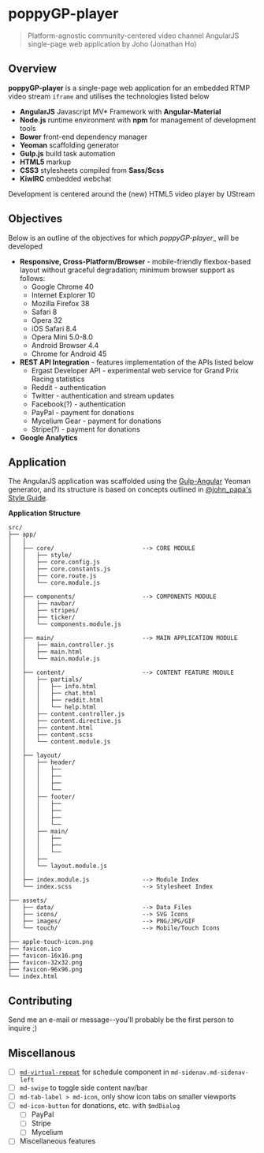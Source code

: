 poppyGP-player
==============



> Platform-agnostic community-centered video channel AngularJS single-page web application by Joho (Jonathan Ho)




Overview
--------

__poppyGP-player__ is a single-page web application for an embedded  RTMP video stream `iframe` and utilises the technologies listed below

 - __AngularJS__ Javascript MV* Framework with __Angular-Material__
 - __Node.js__ runtime environment with __npm__ for management of development tools
 - __Bower__ front-end dependency manager
 - __Yeoman__ scaffolding generator
 - __Gulp.js__ build task automation
 - __HTML5__ markup
 - __CSS3__ stylesheets compiled from __Sass/Scss__
 - __KiwIRC__ embedded webchat

Development is centered around the (new) HTML5 video player by UStream




Objectives
----------

Below is an outline of the objectives for which _poppyGP-player__ will be developed

 - __Responsive, Cross-Platform/Browser__ - mobile-friendly flexbox-based layout without graceful degradation; minimum browser support as follows: 
   - Google Chrome 40
   - Internet Explorer 10
   - Mozilla Firefox 38
   - Safari 8
   - Opera 32
   - iOS Safari 8.4
   - Opera Mini 5.0-8.0
   - Android Browser 4.4
   - Chrome for Android 45
 - __REST API Integration__ - features implementation of the APIs listed below
   - Ergast Developer API - experimental web service for Grand Prix Racing statistics
   - Reddit - authentication 
   - Twitter - authentication and stream updates
   - Facebook(?) - authentication
   - PayPal - payment for donations
   - Mycelium Gear - payment for donations
   - Stripe(?) - payment for donations
 - __Google Analytics__




Application
-----------

The AngularJS application was scaffolded using the [Gulp-Angular](https://github.com/Swiip/generator-gulp-angular) Yeoman generator, and its structure is based on concepts outlined in [@john_papa's Style Guide](https://github.com/johnpapa/angular-styleguide#application-structure).

__Application Structure__

```
src/
├── app/
│   │
│   ├── core/                         --> CORE MODULE
│   │   ├── style/
│   │   ├── core.config.js
│   │   ├── core.constants.js
│   │   ├── core.route.js
│   │   └── core.module.js
│   │
│   ├── components/                   --> COMPONENTS MODULE
│   │   ├── navbar/
│   │   ├── stripes/
│   │   ├── ticker/
│   │   └── components.module.js
│   │
│   ├── main/                         --> MAIN APPLICATION MODULE
│   │   ├── main.controller.js
│   │   ├── main.html
│   │   └── main.module.js
│   │
│   ├── content/                      --> CONTENT FEATURE MODULE
│   │   ├── partials/
│   │   │   ├── info.html
│   │   │   ├── chat.html
│   │   │   ├── reddit.html
│   │   │   └── help.html
│   │   ├── content.controller.js
│   │   ├── content.directive.js
│   │   ├── content.html
│   │   ├── content.scss
│   │   └── content.module.js
│   │
│   ├── layout/
│   │   ├── header/
│   │   │   ├── 
│   │   │   ├── 
│   │   │   ├── 
│   │   │   └── 
│   │   ├── footer/
│   │   │   ├── 
│   │   │   ├── 
│   │   │   ├── 
│   │   │   └── 
│   │   ├── main/
│   │   │   ├── 
│   │   │   ├── 
│   │   │   └── 
│   │   ├── 
│   │   └── layout.module.js
│   │
│   ├── index.module.js               --> Module Index
│   └── index.scss                    --> Stylesheet Index
│   
├── assets/
│   ├── data/                         --> Data Files
│   ├── icons/                        --> SVG Icons
│   ├── images/                       --> PNG/JPG/GIF
│   └── touch/                        --> Mobile/Touch Icons
│   
├── apple-touch-icon.png
├── favicon.ico
├── favicon-16x16.png
├── favicon-32x32.png
├── favicon-96x96.png
└── index.html
```



Contributing
------------

Send me an e-mail or message--you'll probably be the first person to inquire ;)




Miscellanous
------------

 - [ ] [`md-virtual-repeat`](https://material.angularjs.org/0.11.0/#/demo/material.components.virtualRepeat) for schedule component in `md-sidenav.md-sidenav-left`
 - [ ] `md-swipe` to toggle side content nav/bar
 - [ ] `md-tab-label > md-icon`, only show icon tabs on smaller viewports
 - [ ] `md-icon-button` for donations, etc. with `$mdDialog`
   - [ ] PayPal
   - [ ] Stripe
   - [ ] Mycelium
 - [ ] Miscellaneous features
